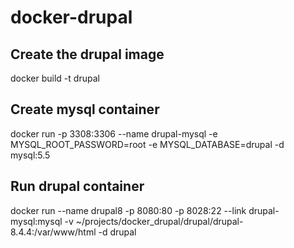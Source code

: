 # docker-drupal

Create the drupal image
---------------------------
docker build -t drupal

Create mysql container
--------------------------
docker run -p 3308:3306 --name drupal-mysql -e MYSQL_ROOT_PASSWORD=root -e MYSQL_DATABASE=drupal -d mysql:5.5

Run drupal container
--------------------------
docker run --name drupal8 -p 8080:80 -p 8028:22 --link drupal-mysql:mysql -v ~/projects/docker_drupal/drupal/drupal-8.4.4:/var/www/html -d drupal
